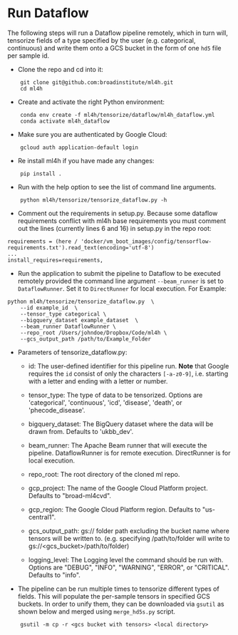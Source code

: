 # Run Dataflow
The following steps will run a Dataflow pipeline remotely, which in turn will, tensorize fields of a type
specified by the user (e.g. categorical, continuous) and write them onto a GCS bucket in the form of
one `hd5` file per sample id.

* Clone the repo and cd into it:
```
    git clone git@github.com:broadinstitute/ml4h.git
    cd ml4h
```

* Create and activate the right Python environment:
```
    conda env create -f ml4h/tensorize/dataflow/ml4h_dataflow.yml
    conda activate ml4h_dataflow
```

* Make sure you are authenticated by Google Cloud:
```
    gcloud auth application-default login
```

* Re install ml4h if you have made any changes:
```
    pip install .
```

* Run with the help option to see the list of command line arguments.
```
    python ml4h/tensorize/tensorize_dataflow.py -h
```

* Comment out the requirements in setup.py. Because some dataflow requirements conflict with ml4h base requirements you must comment out the lines (currently lines 6 and 16) in setup.py in the repo root:
```
requirements = (here / 'docker/vm_boot_images/config/tensorflow-requirements.txt').read_text(encoding='utf-8')
...
install_requires=requirements,
```
* Run the application to submit the pipeline to Dataflow to be executed remotely provided the command line argument `--beam_runner` is set to `DataflowRunner`. Set it to `DirectRunner` for local execution. For Example: 

```
python ml4h/tensorize/tensorize_dataflow.py  \
    --id example_id  \
    --tensor_type categorical \
    --bigquery_dataset example_dataset  \
    --beam_runner DataflowRunner \
    --repo_root /Users/johndoe/Dropbox/Code/ml4h \
    --gcs_output_path /path/to/Example_Folder
```

* Parameters of tensorize_dataflow.py:
  * id: The user-defined identifier for this pipeline run. **Note** that Google requires the `id` consist of only the characters `[-a-z0-9]`, i.e. starting with a letter and ending with a letter or number.

  * tensor_type: The type of data to be tensorized. Options are 'categorical', 'continuous', 'icd', 'disease', 'death', or 'phecode_disease'.

  * bigquery_dataset: The BigQuery dataset where the data will be drawn from. Defaults to 'ukbb_dev'.

  * beam_runner: The Apache Beam runner that will execute the pipeline. DataflowRunner is for remote execution. DirectRunner is for local execution.

  * repo_root: The root directory of the cloned ml repo.

  * gcp_project: The name of the Google Cloud Platform project. Defaults to "broad-ml4cvd". 

  * gcp_region: The Google Cloud Platform region. Defaults to "us-central1".

  * gcs_output_path: gs:// folder path excluding the bucket name where tensors will be written to. (e.g. specifying /path/to/folder will write to gs://<gcs_bucket>/path/to/folder)
  
  * logging_level: The Logging level the command should be run with. Options are "DEBUG", "INFO", "WARNING", "ERROR", or "CRITICAL". Defaults to "info". 



* The pipeline can be run multiple times to tensorize different types of fields. This will populate the per-sample tensors
in specified GCS buckets. In order to unify them, they can be downloaded via `gsutil` as shown below
and merged using `merge_hd5s.py` script.
```
    gsutil -m cp -r <gcs bucket with tensors> <local directory>
```
